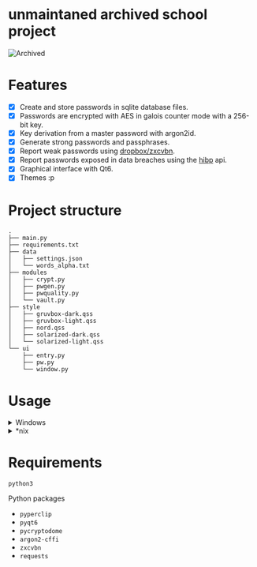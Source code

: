 # unmaintaned archived school project

![Archived](https://img.shields.io/badge/status-archived-red)

# Features

- [X] Create and store passwords in sqlite database files.
- [X] Passwords are encrypted with AES in galois counter mode with a 256-bit key.
- [X] Key derivation from a master password with argon2id.
- [X] Generate strong passwords and passphrases.
- [X] Report weak passwords using [dropbox/zxcvbn](https://github.com/dropbox/zxcvbn).
- [X] Report passwords exposed in data breaches using the [hibp](https://haveibeenpwned.com/) api.
- [X] Graphical interface with Qt6.
- [X] Themes :p

# Project structure

```
.
├── main.py
├── requirements.txt
├── data
│   ├── settings.json
│   └── words_alpha.txt
├── modules
│   ├── crypt.py
│   ├── pwgen.py
│   ├── pwquality.py
│   └── vault.py
├── style
│   ├── gruvbox-dark.qss
│   ├── gruvbox-light.qss
│   ├── nord.qss
│   ├── solarized-dark.qss
│   └── solarized-light.qss
└── ui
    ├── entry.py
    ├── pw.py
    └── window.py
```

# Usage

<details> 

<summary> Windows </summary>

1. Clone this repository

    ```console
    > git clone https://github.com/sotormd/cbse-project
    > cd cbse-project
    ```

2. Install requirements

    <details>

    <summary> Command Prompt </summary>

    ```console
    > python -m venv venv
    > venv\Scripts\activate
    > python -m pip install -r requirements.txt
    ```

    </details>

    <details>

    <summary> Powershell </summary>

    ```console
    > python -m venv venv
    > .\venv\Scripts\Activate.ps1
    > python -m pip install -r requirements.txt
    ```

    </details>

3. Run `main.py`

    ```console
    > python main.py
    ```

</details>

<details>

<summary> *nix </summary>

1. Clone this repository

    ```console
    $ git clone https://github.com/sotormd/cbse-project
    $ cd cbse-project
    ```

2. Install requirements

    ```console
    $ python3 -m venv venv
    $ source venv/bin/activate
    $ python3 -m pip install -r requirements.txt
    ```

3. Run `main.py`

    ```console
    $ python3 main.py
    ```

</details>

# Requirements

`python3`

Python packages

- `pyperclip`
- `pyqt6`
- `pycryptodome`
- `argon2-cffi`
- `zxcvbn`
- `requests`


